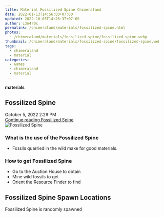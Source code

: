 ```yaml
---
title: Material Fossilized Spine Chimeraland
date: 2022-01-13T14:56:03+07:00
updated: 2022-10-05T14:26:37+07:00
author: L3n4r0x
permalink: /chimeraland/materials/fossilized-spine.html
photos:
  - /chimeraland/materials/fossilized-spine/fossilized-spine.webp
thumbnail: /chimeraland/materials/fossilized-spine/fossilized-spine.webp
tags:
  - chimeraland
  - material
categories:
  - Games
  - chimeraland
  - material
---
```


<section id="bootstrap-wrapper">
  <link
    rel="stylesheet"
    href="https://rawcdn.githack.com/dimaslanjaka/Web-Manajemen/870a349/css/bootstrap-5-3-0-alpha3-wrapper.css"
  />
  <div
    class="row g-0 border rounded overflow-hidden flex-md-row mb-4 shadow-sm position-relative"
  >
    <div class="col p-4 d-flex flex-column position-static">
      <strong class="d-inline-block mb-2 text-success">materials</strong>
      <h2 class="mb-0">Fossilized Spine</h2>
      <div class="mb-1 text-muted">October 5, 2022 2:26 PM</div>
      <a
        href="/chimeraland/materials/fossilized-spine.html"
        class="stretched-link d-none text-primary"
        >Continue reading Fossilized Spine</a
      >
    </div>
    <div class="col-auto d-none d-lg-block">
      <img
        src="/chimeraland/materials/fossilized-spine/fossilized-spine.webp"
        alt="Fossilized Spine"
      />
    </div>
  </div>
  <div class="row">
    <div class="col-lg-6 col-12 mb-2">
      <div class="card bg-dark text-light">
        <div class="card-body">
          <h3 class="card-title">What is the use of the Fossilized Spine</h3>
          <div class="card-text">
            <ul>
              <li>Fossils quarried in the wild make for good materials.</li>
            </ul>
          </div>
        </div>
      </div>
    </div>
    <div class="col-lg-6 col-12 mb-2">
      <div class="card bg-dark text-light">
        <div class="card-body">
          <h3 class="card-title">How to get Fossilized Spine</h3>
          <div class="card-text">
            <ul>
              <li>Go to the Auction House to obtain</li>
              <li>Mine wild fossils to get</li>
              <li>Orient the Resource Finder to find</li>
            </ul>
          </div>
        </div>
      </div>
    </div>
    <div class="col-12 mb-2">
      <h2>Fossilized Spine Spawn Locations</h2>
      <p>Fossilized Spine is randomly spawned</p>
    </div>
  </div>
</section>